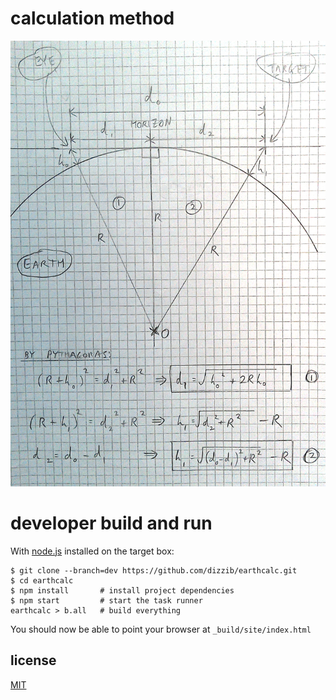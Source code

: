 # calculation method

![calculation method](./calc-method.png)

# developer build and run

With [node.js] installed on the target box:

    $ git clone --branch=dev https://github.com/dizzib/earthcalc.git
    $ cd earthcalc
    $ npm install       # install project dependencies
    $ npm start         # start the task runner
    earthcalc > b.all   # build everything

You should now be able to point your browser at `_build/site/index.html`

## license

[MIT](./LICENSE)

[LiveScript]: http://livescript.net/#installation
[node.js]: http://nodejs.org/download/
[repo]: https://github.com/dizzib/earthcalc
